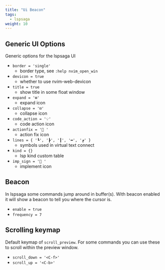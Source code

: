```yaml
---
title: "Ui Beacon"
tags:
  - lspsaga
weight: 10
---
```


## Generic UI Options

Generic options for the lspsaga UI

- `border = 'single'`
  - border type, see `:help nvim_open_win`
- `devicon = true`
  - whether to use nvim-web-devicon
- `title = true`
  - show title in some float window
- `expand = '⊞'`
  - expand icon
- `collapse = '⊟'`
  - collapse icon
- `code_action = '💡'`
  - code action icon
- `actionfix = ' '`
  - action fix icon
- `lines = { '┗', '┣', '┃', '━', '┏' }`
  - symbols used in virtual text connect
- `kind = {}`
  - lsp kind custom table
- `imp_sign = '󰳛 '`
  - implement icon

## Beacon

In lspsaga some commands jump around in buffer(s). With beacon enabled it will show a beacon to tell you where the cursor is.

- `enable = true`
- `frequency = 7`

## Scrolling keymap

Default keymap of `scroll_preview`. For some commands you can use these to scroll within the preview window.

- `scroll_down = '<C-f>'`
- `scroll_up = '<C-b>'`
